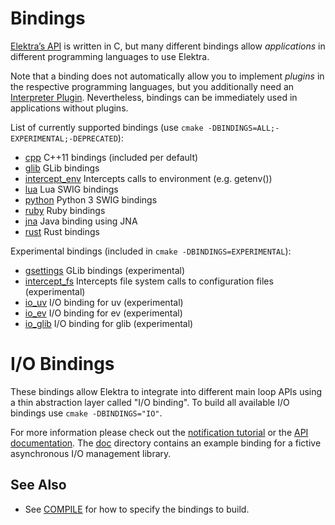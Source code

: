 # Bindings

[Elektra’s API](https://doc.libelektra.org/api/latest/html/) is written in C,
but many different bindings allow _applications_ in different programming languages
to use Elektra.

Note that a binding does not automatically allow you to implement _plugins_
in the respective programming languages, but you additionally need an
[Interpreter Plugin](/src/plugins/README.md). Nevertheless, bindings
can be immediately used in applications without plugins.

List of currently supported bindings (use `cmake -DBINDINGS=ALL;-EXPERIMENTAL;-DEPRECATED`):

- [cpp](cpp/) C++11 bindings (included per default)
- [glib](glib/) GLib bindings
- [intercept_env](intercept/env/) Intercepts calls to environment (e.g. getenv())
- [lua](swig/lua/) Lua SWIG bindings
- [python](swig/python/) Python 3 SWIG bindings
- [ruby](swig/ruby/) Ruby bindings
- [jna](jna/) Java binding using JNA
- [rust](rust/) Rust bindings

Experimental bindings (included in `cmake -DBINDINGS=EXPERIMENTAL`):

- [gsettings](gsettings/) GLib bindings (experimental)
- [intercept_fs](intercept/fs/) Intercepts file system calls to configuration files (experimental)
- [io_uv](io/uv/) I/O binding for uv (experimental)
- [io_ev](io/ev/) I/O binding for ev (experimental)
- [io_glib](io/glib/) I/O binding for glib (experimental)

# I/O Bindings

These bindings allow Elektra to integrate into different main loop APIs using a
thin abstraction layer called "I/O binding".
To build all available I/O bindings use `cmake -DBINDINGS="IO"`.

For more information please check out the
[notification tutorial](https://github.com/ElektraInitiative/libelektra/tree/master/doc/tutorials/notifications.md)
or the
[API documentation](https://doc.libelektra.org/api/current/html/group__kdbio.html).
The [doc](io/doc/) directory contains an example binding for a fictive
asynchronous I/O management library.

## See Also

- See [COMPILE](/doc/COMPILE.md#bindings) for how to specify the bindings to build.
